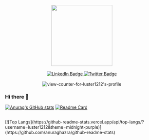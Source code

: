 <div id="header" align="center">
  <img src="https://media.giphy.com/media/u2pmTWUi0MXjyrMaVj/giphy.gif" width="200"/>
</div>
</br>
<div id="badges" align="center">
  <a href="https://www.linkedin.com/in/ramon-silva-5b1077176/">
    <img src="https://img.shields.io/badge/LinkedIn-blue?style=for-the-badge&logo=linkedin&logoColor=white" alt="LinkedIn Badge"/>
  </a>
  <a href="https://twitter.com/Ramonbs7">
    <img src="https://img.shields.io/badge/Twitter-red?style=for-the-badge&logo=twitter&logoColor=white" alt="Twitter Badge"/>
  </a>
</div>
</br>
<div align="center">
  <img src="https://komarev.com/ghpvc/?username=luster1212&style=flat-square&color=blue" alt="view-counter-for-luster1212's-profile" />
</div>


### Hi there 👋





[![Anurag's GitHub stats](https://github-readme-stats.vercel.app/api?username=luster1212&theme=midnight-purple)](https://github.com/anuraghazra/github-readme-stats)
[![Readme Card](https://github-readme-stats.vercel.app/api/pin/?username=luster1212&repo=github-readme-stats)](https://github.com/anuraghazra/github-readme-stats)

</br>
[![Top Langs](https://github-readme-stats.vercel.app/api/top-langs/?username=luster1212&theme=midnight-purple)](https://github.com/anuraghazra/github-readme-stats)


<!--
**luster1212/luster1212** is a ✨ _special_ ✨ repository because its `README.md` (this file) appears on your GitHub profile.

Here are some ideas to get you started:

- 🔭 I’m currently working on ...
- 🌱 I’m currently learning ...
- 👯 I’m looking to collaborate on ...
- 🤔 I’m looking for help with ...
- 💬 Ask me about ...
- 📫 How to reach me: ...
- 😄 Pronouns: ...
- ⚡ Fun fact: ...
-->
